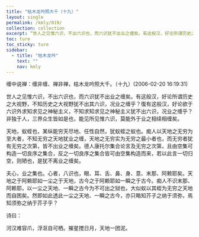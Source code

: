 ```yaml
---
title: "枯木龙吟照大千（十九）"
layout: single
permalink: /kmly/019/
collection: collection
excerpt: “世人之见惟六识，不出六识也，而六识犹不出业之缠矣。有这般汉，好论所谓历史之大视野，不知历史之大视野犹不出其六识，况业之缠乎？復有这般汉，好论欲于六识外求知求见之神秘主义，不知求知求见之神秘主义犹不出六识，况业之缠乎？非独于人，三界众生皆如是也，能见所见惟六识，莫能外于业之相续相缠矣。"
toc: ture
toc_sticky: ture
sidebar:
  - title: "枯木龙吟"
    text: ""
    nav: kmly
---
```


缠中说禅：缠非缠、禅非禅，枯木龙吟照大千。（十九）(2006-02-20 16:19:31) 

世人之见惟六识，不出六识也，而六识犹不出业之缠矣。有这般汉，好论所谓历史之大视野，不知历史之大视野犹不出其六识，况业之缠乎？復有这般汉，好论欲于六识外求知求见之神秘主义，不知求知求见之神秘主义犹不出六识，况业之缠乎？非独于人，三界众生皆如是也，能见所见惟六识，莫能外于业之相续相缠矣。
 
天地，蚁蛭也，某纵能穷天尽地、任性自然，犹蚁蛭之蚁也。痴人以天地之无穷为至大者，不知无穷之天地犹业之缠，天地之无穷实为无穷之最小者也，而无穷者犹有无穷之次第，皆不出业之缠矣。德人康托尔集合论言及无穷之次第，且由空集可构造一切良序之集合，反之一切良序之集合皆可由空集构造而来，若以此言一切归空，则陋也，是犹不离业之缠矣。
 
夫心，业之集也。心者，八识也，眼、耳、舌、鼻、身、意、末那、阿赖耶矣。天地之于阿赖耶如一尘之于天地，古今之于阿赖耶如一瞬之于古今。痴人不识末那、阿赖耶，以一尘之天地、一瞬之古今为不可出之狱也，大似蚁以其蛭为无穷之天地而自困矣。然即如此透此一尘之天地、一瞬之古今，亦只略知芥子之纳于须弥，焉知须弥之纳于芥子乎？
 
诗曰：
 
河汉难容爪，浮沤自可栖。摧星搅日月，天地一团泥。